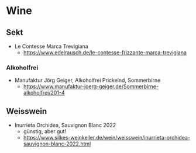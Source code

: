 # Wine

## Sekt

- Le Contesse Marca Trevigiana
  - https://www.edelrausch.de/le-contesse-frizzante-marca-trevigiana

### Alkoholfrei

- Manufaktur Jörg Geiger, Alkoholfrei Prickelnd, Sommerbirne
  - https://www.manufaktur-joerg-geiger.de/Sommerbirne-alkoholfrei/201-4

## Weisswein

- Inurrieta Orchidea, Sauvignon Blanc 2022
  - günstig, aber gut!
  - https://www.silkes-weinkeller.de/wein/weisswein/inurrieta-orchidea-sauvignon-blanc-2022.html

